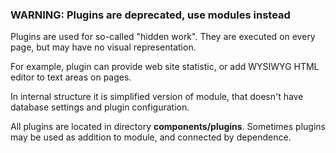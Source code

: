 ### WARNING: Plugins are deprecated, use modules instead

Plugins are used for so-called "hidden work". They are executed on every page, but may have no visual representation.

For example, plugin can provide web site statistic, or add WYSIWYG HTML editor to text areas on pages.

In internal structure it is simplified version of module, that doesn't have database settings and plugin configuration.

All plugins are located in directory **components/plugins**. Sometimes plugins may be used as addition to module, and connected by dependence.

